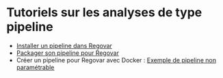 # Tutoriels sur les analyses de type pipeline

* [Installer un pipeline dans Regovar](pipeline/tuto_001.md)
* [Packager son pipeline pour Regovar](pipeline/tuto_002.md)
* Créer un pipeline pour Regovar avec Docker : [Exemple de pipeline non paramétrable](pipeline/tuto_004.md)

